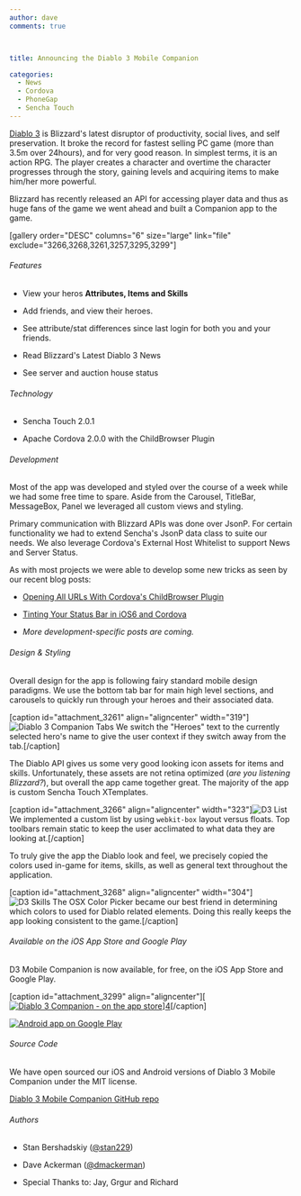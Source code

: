 ```yaml
---
author: dave
comments: true



title: Announcing the Diablo 3 Mobile Companion

categories:
  - News
  - Cordova
  - PhoneGap
  - Sencha Touch
---
```


[Diablo 3](http://www.diablo3.com) is Blizzard's latest disruptor of productivity, social lives, and self preservation. It broke the record for fastest selling PC game (more than 3.5m over 24hours), and for very good reason. In simplest terms, it is an action RPG. The player creates a character and overtime the character progresses through the story, gaining levels and acquiring items to make him/her more powerful.





Blizzard has recently released an API for accessing player data and thus as huge fans of the game we went ahead and built a Companion app to the game.





[gallery order="DESC" columns="6" size="large" link="file" exclude="3266,3268,3261,3257,3295,3299"]





###### Features







  * View your heros **Attributes, Items and Skills**


  * Add friends, and view their heroes.


  * See attribute/stat differences since last login for both you and your friends.


  * Read Blizzard's Latest Diablo 3 News


  * See server and auction house status





###### Technology







  * Sencha Touch 2.0.1


  * Apache Cordova 2.0.0 with the ChildBrowser Plugin





###### Development





Most of the app was developed and styled over the course of a week while we had some free time to spare. Aside from the Carousel, TitleBar, MessageBox, Panel we leveraged all custom views and styling.





Primary communication with Blizzard APIs was done over JsonP. For certain functionality we had to extend Sencha's JsonP data class to suite our needs. We also leverage Cordova's External Host Whitelist to support News and Server Status.





As with most projects we were able to develop some new tricks as seen by our recent blog posts:







  * [Opening All URLs With Cordova's ChildBrowser Plugin](http://moduscreate.com/opening-all-urls-with-phonegaps-childbrowser-plugin/)


  * [Tinting Your Status Bar in iOS6 and Cordova](http://moduscreate.com/tinting-your-status-bar-in-ios6-and-phonegap/)


  * _More development-specific posts are coming._





###### Design & Styling





Overall design for the app is following fairy standard mobile design paradigms. We use the bottom tab bar for main high level sections, and carousels to quickly run through your heroes and their associated data.





[caption id="attachment_3261" align="aligncenter" width="319"]![Diablo 3 Companion Tabs](../assets/uploads//2012/09/tabs2.png) We switch the "Heroes" text to the currently selected hero's name to give the user context if they switch away from the tab.[/caption]





The Diablo API gives us some very good looking icon assets for items and skills. Unfortunately, these assets are not retina optimized (_are you listening Blizzard?_), but overall the app came together great. The majority of the app is custom Sencha Touch XTemplates.





[caption id="attachment_3266" align="aligncenter" width="323"]![D3 List](../assets/uploads//2012/09/list2.png) We implemented a custom list by using `webkit-box` layout versus floats. Top toolbars remain static to keep the user acclimated to what data they are looking at.[/caption]





To truly give the app the Diablo look and feel, we precisely copied the colors used in-game for items, skills, as well as general text throughout the application.





[caption id="attachment_3268" align="aligncenter" width="304"]![D3 Skills](../assets/uploads//2012/09/skills2.png) The OSX Color Picker became our best friend in determining which colors to used for Diablo related elements. Doing this really keeps the app looking consistent to the game.[/caption]





###### Available on the iOS App Store and Google Play





D3 Mobile Companion is now available, for free, on the iOS App Store and Google Play.





[caption id="attachment_3299" align="aligncenter"][[![Diablo 3 Companion - on the app store](../assets/uploads//2012/09/app-store2.png)](http://itunes.apple.com/us/app/diablo-3-mobile-companion/id565829323?ls=1&mt=8)][4](http://moduscreate.com/opening-all-urls-with-phonegaps-childbrowser-plugin/)[/caption]






  [ ![Android app on Google Play](http://developer.android.com/images/brand/en_app_rgb_wo_60.png) ](http://play.google.com/store/apps/details?id=com.moduscreate.d3mobile)






###### Source Code





We have open sourced our iOS and Android versions of Diablo 3 Mobile Companion under the MIT license.





[Diablo 3 Mobile Companion GitHub repo](https://github.com/ModusCreateOrg/d3-mobile-companion)





###### Authors







  * Stan Bershadskiy ([@stan229](http://twitter.com/stan229))


  * Dave Ackerman ([@dmackerman](http://twitter.com/dmackerman))


  * Special Thanks to: Jay, Grgur and Richard



